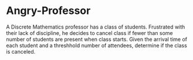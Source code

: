 # Angry-Professor
A Discrete Mathematics professor has a class of students. Frustrated with their lack of discipline, he decides to cancel class if fewer than some number of students are present when class starts. Given the arrival time of each student and a threshhold number of attendees, determine if the class is canceled.
